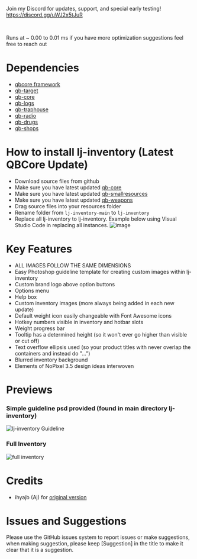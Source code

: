 Join my Discord for updates, support, and special early testing!
<br>
https://discord.gg/uWJ2x5tJuR

<br>

Runs at ~ 0.00 to 0.01 ms if you have more optimization suggestions feel free to reach out

# Dependencies
* [qbcore framework](https://github.com/qbcore-framework)
* [qb-target](https://github.com/BerkieBb/qb-target)
* [qb-core](https://github.com/qbcore-framework/qb-core)
* [qb-logs](https://github.com/qbcore-framework/qb-logs)
* [qb-traphouse](https://github.com/qbcore-framework/qb-traphouse)
* [qb-radio](https://github.com/qbcore-framework/qb-radio)
* [qb-drugs](https://github.com/qbcore-framework/qb-drugs)
* [qb-shops](https://github.com/qbcore-framework/qb-shops)

# How to install lj-inventory (Latest QBCore Update)
* Download source files from github
* Make sure you have latest updated [qb-core](https://github.com/qbcore-framework/qb-core)
* Make sure you have latest updated [qb-smallresources](https://github.com/qbcore-framework/qb-smallresources)
* Make sure you have latest updated [qb-weapons](https://github.com/qbcore-framework/qb-weapons)
* Drag source files into your resources folder
* Rename folder from `lj-inventory-main` to `lj-inventory`
* Replace all lj-inventory to lj-inventory. Example below using Visual Studio Code in replacing all instances. 
![image](https://user-images.githubusercontent.com/82112471/225484545-b2c79869-e7b4-4f37-81da-829e4430f73f.png)
 

# Key Features
* ALL IMAGES FOLLOW THE SAME DIMENSIONS
* Easy Photoshop guideline template for creating custom images within lj-inventory
* Custom brand logo above option buttons
* Options menu
* Help box 
* Custom inventory images (more always being added in each new update)
* Default weight icon easily changeable with Font Awesome icons
* Hotkey numbers visible in inventory and hotbar slots
* Weight progress bar
* Tooltip has a determined height (so it won't ever go higher than visible or cut off)
* Text overflow ellipsis used (so your product titles with never overlap the containers and instead do "...")
* Blurred inventory background
* Elements of NoPixel 3.5 design ideas interwoven
#

# Previews
### Simple guideline psd provided (found in main directory lj-inventory)
![lj-inventory Guideline](https://user-images.githubusercontent.com/91661118/146315681-c67f542d-e2bc-43ca-9957-7f1971b84268.png)
### Full Inventory
![full inventory](https://cdn.discordapp.com/attachments/1108038723267985510/1110179487859097680/image.png)

# Credits
* ihyajb (Aj) for [original version](https://github.com/ihyajb/aj-inventory)

# Issues and Suggestions
Please use the GitHub issues system to report issues or make suggestions, when making suggestion, please keep [Suggestion] in the title to make it clear that it is a suggestion.

